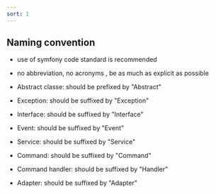 ```yaml
---
sort: 1
---
```


## Naming convention

- use of symfony code standard is recommended
- no abbreviation, no acronyms , be as much as explicit as possible

- Abstract classe: should be prefixed by "Abstract"
- Exception: should be suffixed by "Exception"
- Interface: should be suffixed by "Interface"

- Event: should be suffixed by "Event"
- Service: should be suffixed by "Service"
- Command: should be suffixed by "Command"
- Command handler: should be suffixed by "Handler"
- Adapter: should be suffixed by "Adapter"
